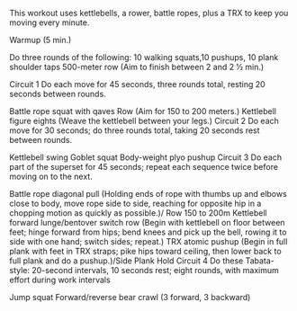 This workout uses kettlebells, a rower, battle ropes, plus a TRX to keep you moving every minute.

Warmup
(5 min.)

Do three rounds of the following: 10 walking squats,10 pushups, 10 plank shoulder taps
500-meter row (Aim to finish between 2 and 2 1⁄2 min.)

Circuit 1
Do each move for 45 seconds, three rounds total, resting 20 seconds between rounds.

Battle rope squat with qaves
Row (Aim for 150 to 200 meters.)
Kettlebell figure eights (Weave the kettlebell between your legs.)
Circuit 2
Do each move for 30 seconds; do three rounds total, taking 20 seconds rest between rounds.

Kettlebell swing
Goblet squat
Body-weight plyo pushup
Circuit 3
Do each part of the superset for 45 seconds; repeat each sequence twice before moving on to the next.

Battle rope diagonal pull (Holding ends of rope with thumbs up and elbows close to body, move rope side to side, reaching for opposite hip in a chopping motion as quickly as possible.)/ Row 150 to 200m
Kettlebell forward lunge/bentover switch row (Begin with kettlebell on floor between feet; hinge forward from hips; bend knees and pick up the bell, rowing it to side with one hand; switch sides; repeat.)
TRX atomic pushup (Begin in full plank with feet in TRX straps; pike hips toward ceiling, then lower back to full plank and do a pushup.)/Side Plank Hold
Circuit 4
Do these Tabata-style: 20-second intervals, 10 seconds rest; eight rounds, with maximum effort during work intervals

Jump squat
Forward/reverse bear crawl (3 forward, 3 backward)
